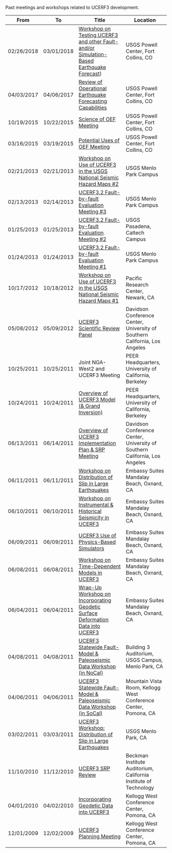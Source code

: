 Past meetings and workshops related to UCERF3 development.

| From | To | Title | Location |
| --- | --- | --- | --- |
| 02/26/2018  | 03/01/2018  | [Workshop on Testing UCERF3 and other Fault- and/or Simulation-Based Earthquake Forecast](https://www.scec.org/workshops/2018/ucerf)) | USGS Powell Center, Fort Collins, CO |
| 04/03/2017  | 04/06/2017  | [Review of Operational Earthquake Forecasting Capabilities](https://www.scec.org/workshops/2017/ucerf) | USGS Powell Center, Fort Collins, CO |
| 10/19/2015  | 10/22/2015  | [Science of OEF Meeting](https://www.scec.org/workshops/2015/oef) | USGS Powell Center, Fort Collins, CO |
| 03/16/2015  | 03/19/2015  | [Potential Uses of OEF Meeting](https://www.scec.org/workshops/2015/oef-march) | USGS Powell Center, Fort Collins, CO |
| 02/21/2013  | 02/21/2013  | [Workshop on Use of UCERF3 in the USGS National Seismic Hazard Maps #2](https://www.scec.org/workshops/2013/ucerf3-nshm2) | USGS Menlo Park Campus |
| 02/13/2013  | 02/14/2013  | [UCERF3.2 Fault-by-fault Evaluation Meeting #3](https://www.scec.org/workshops/2013/ucerf3.2-fault) | USGS Menlo Park Campus |
| 01/25/2013  | 01/25/2013  | [UCERF3.2 Fault-by-fault Evaluation Meeting #2](https://www.scec.org/workshops/2013/ucerf3.2-fault)  | USGS Pasadena, Caltech Campus |
| 01/24/2013  | 01/24/2013  | [UCERF3.2 Fault-by-fault Evaluation Meeting #1](https://www.scec.org/workshops/2013/ucerf3.2-fault)  | USGS Menlo Park Campus |
| 10/17/2012  | 10/18/2012  | [Workshop on Use of UCERF3 in the USGS National Seismic Hazard Maps #1](https://www.scec.org/workshops/2012/ucerf3-nshm1) | Pacific Research Center, Newark, CA |
| 05/08/2012  | 05/09/2012  | [UCERF3 Scientific Review Panel](https://www.scec.org/workshops/2012/srp) | Davidson Conference Center, University of Southern California, Los Angeles |
| 10/25/2011  | 10/25/2011  | Joint NGA-West2 and UCERF3 Meeting  | PEER Headquarters, University of California, Berkeley |
| 10/24/2011  | 10/24/2011  | [Overview of UCERF3 Model (& Grand Inversion)](https://www.scec.org/workshops/2011/ucerf-gi) | PEER Headquarters, University of California, Berkeley |
| 06/13/2011  | 06/14/2011  | [Overview of UCERF3 Implementation Plan & SRP Meeting](https://www.scec.org/workshops/2011/ucerf3-srp)  | Davidson Conference Center, University of Southern California, Los Angeles |
| 06/11/2011  | 06/11/2011  | [Workshop on Distribution of Slip in Large Earthquakes](https://www.scec.org/workshops/2011/ucerf3-slip)  | Embassy Suites Mandalay Beach, Oxnard, CA |
| 06/10/2011  | 06/10/2011  | [Workshop on Instrumental & Historical Seismicity in UCERF3](https://www.scec.org/workshops/2011/ucerf3-seismicity)  | Embassy Suites Mandalay Beach, Oxnard, CA |
| 06/09/2011  | 06/09/2011  | [UCERF3 Use of Physics-Based Simulators](https://www.scec.org/workshops/2011/ucerf3-simulators) | Embassy Suites Mandalay Beach, Oxnard, CA |
| 06/08/2011  | 06/08/2011  | [Workshop on Time-Dependent Models in UCERF3](https://www.scec.org/workshops/2011/ucerf3-td)  | Embassy Suites Mandalay Beach, Oxnard, CA |
| 06/04/2011  | 06/04/2011  | [Wrap-Up Workshop on Incorporating Geodetic Surface Deformation Data into UCERF3](https://www.scec.org/workshops/2011/ucerf3-geodesy)  | Embassy Suites Mandalay Beach, Oxnard, CA |
| 04/08/2011  | 04/08/2011  | [UCERF3 Statewide Fault-Model & Paleoseismic Data Workshop (in NoCal)](https://www.scec.org/workshops/2011/ucerf3-paleoseismic)  | Building 3 Auditorium, USGS Campus, Menlo Park, CA |
| 04/06/2011  | 04/06/2011  | [UCERF3 Statewide Fault-Model & Paleoseismic Data Workshop (in SoCal)](https://www.scec.org/workshops/2011/ucerf3-paleoseismic)  | Mountain Vista Room, Kellogg West Conference Center, Pomona, CA |
| 03/02/2011  | 03/03/2011  | [UCERF3 Workshop: Distribution of Slip in Large Earthquakes](https://www.scec.org/workshops/2011/ucerf-slip)  | USGS Menlo Park, CA |
| 11/10/2010  | 11/12/2010  | [UCERF3 SRP Review](https://www.scec.org/workshops/2010/ucerf3-srp) | Beckman Institute Auditorium, California Institute of Technology |
| 04/01/2010  | 04/02/2010  | [Incorporating Geodetic Data into UCERF3](https://www.scec.org/workshops/2010/ucerf3-deformation) | Kellogg West Conference Center, Pomona, CA |
| 12/01/2009  | 12/02/2009  | [UCERF3 Planning Meeting](https://www.scec.org/workshops/2009/ucerf) | Kellogg West Conference Center, Pomona, CA |
